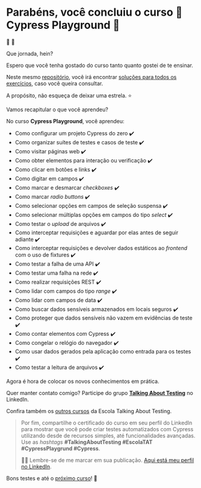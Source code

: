 # Parabéns, você concluiu o curso 🌲 Cypress Playground 🛝

🥳 🎉

Que jornada, hein?

Espero que você tenha gostado do curso tanto quanto gostei de te ensinar.

Neste mesmo [repositório](https://github.com/wlsf82/curso-cypress-playground), você irá encontrar [soluções para todos os exercícios](https://github.com/wlsf82/curso-cypress-playground/blob/final-solution/cypress/e2e/playground.cy.js), caso você queira consultar.

A propósito, não esqueça de deixar uma estrela. ⭐

Vamos recapitular o que você aprendeu?

No curso **Cypress Playground**, você aprendeu:

- Como configurar um projeto Cypress do zero ✔️
- Como organizar suítes de testes e casos de teste ✔️
- Como visitar páginas web ✔️
- Como obter elementos para interação ou verificação ✔️
- Como clicar em botões e links ✔️
- Como digitar em campos ✔️
- Como marcar e desmarcar _checkboxes_ ✔️
- Como marcar _radio buttons_ ✔️
- Como selecionar opções em campos de seleção suspensa ✔️
- Como selecionar múltiplas opções em campos do tipo _select_ ✔️
- Como testar o _upload_ de arquivos ✔️
- Como interceptar requisições e aguardar por elas antes de seguir adiante ✔️
- Como interceptar requisições e devolver dados estáticos ao _frontend_ com o uso de fixtures ✔️
- Como testar a falha de uma API ✔️
- Como testar uma falha na rede ✔️
- Como realizar requisições REST ✔️
- Como lidar com campos do tipo _range_ ✔️
- Como lidar com campos de data ✔️
- Como buscar dados sensíveis armazenados em locais seguros ✔️
- Como proteger que dados sensíveis não vazem em evidências de teste ✔️
- Como contar elementos com Cypress ✔️
- Como congelar o relógio do navegador ✔️
- Como usar dados gerados pela aplicação como entrada para os testes ✔️
- Como testar a leitura de arquivos ✔️

Agora é hora de colocar os novos conhecimentos em prática.

Quer manter contato comigo? Participe do grupo [**Talking About Testing**](https://www.linkedin.com/groups/12492726/) no LinkedIn.

Confira também os [outros cursos](https://hotmart.com/pt-br/club/talking-about-testing) da Escola Talking About Testing.

> Por fim, compartilhe o certificado do curso em seu perfil do LinkedIn para mostrar que você pode criar testes automatizados com Cypress utilizando desde de recursos simples, até funcionalidades avançadas. Use as _hashtags_ **#TalkingAboutTesting #EscolaTAT #CypressPlaygrund #Cypress**.
>
> 👨‍🏫 Lembre-se de me marcar em sua publicação. [Aqui está meu perfil no LinkedIn](https://www.linkedin.com/in/walmyr-lima-e-silva-filho).

Bons testes e até o [próximo curso](https://wlsf82.hotmart.host/pagina-de-vendas-dce77ce5-84b1-4c43-a18e-7a58564cef66?sck=HOTMART_MEM_CA&off=t7ab9a03)! 🚀
